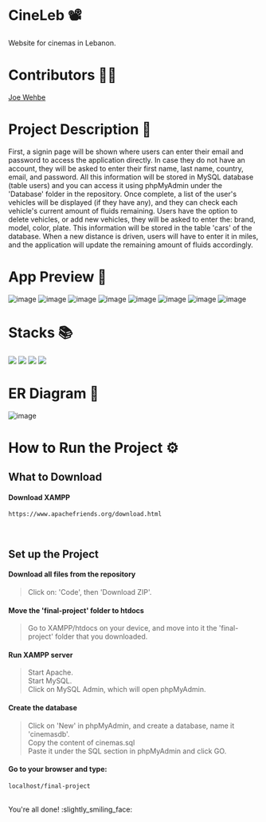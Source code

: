 # CineLeb :film_projector:
Website for cinemas in Lebanon. 

# Contributors :raising_hand_man:
<a href="https://github.com/Joe-Wehbe">Joe Wehbe</a>

# Project Description :page_with_curl: 
First, a signin page will be shown where users can enter their email and password to access the application directly. In case they do not have an account, they will be asked to enter their first name, last name, country, email, and password. All this information will be stored in MySQL database (table users) and you can access it using phpMyAdmin under the 'Database' folder in the repository. Once complete, a list of the user's vehicles will be displayed (if they have any), and they can check each vehicle's current amount of fluids remaining. Users have the option to delete vehicles, or add new vehicles, they will be asked to enter the: brand, model, color, plate. This information will be stored in the table 'cars' of the database. When a new distance is driven, users will have to enter it in miles, and the application will update the remaining amount of fluids accordingly.
      
# App Preview :iphone:
![image](https://user-images.githubusercontent.com/102875229/209582117-72520fc4-858d-42a0-aa90-112f6640bd18.png)
![image](https://user-images.githubusercontent.com/102875229/209581550-7c6e3d9f-d9e9-4dad-bb2a-2a0c1a24ee44.png)
![image](https://user-images.githubusercontent.com/102875229/209581581-87330a63-e445-4042-b879-add7470a0805.png)
![image](https://user-images.githubusercontent.com/102875229/209581911-a6a3d459-a39d-49c1-91cd-530dbf2d9f20.png)
![image](https://user-images.githubusercontent.com/102875229/209581627-73a9e2b5-9c24-4fcd-afc2-a0b68787ace5.png)
![image](https://user-images.githubusercontent.com/102875229/209581682-3e6bf934-b98d-498e-82c1-a3eece643342.png)
![image](https://user-images.githubusercontent.com/102875229/209581737-10d3734a-dae6-4cdf-9b75-15b269a687f7.png)
![image](https://user-images.githubusercontent.com/102875229/209582001-d2fff2d9-4121-410c-a3fa-c58644c94de7.png)

# Stacks :books:
<img src="https://img.shields.io/badge/-PHP-232531?logo=php&logoColor=white&style=for-the-badge" ></img>
<img src="https://img.shields.io/badge/-java-5382a1?logo=&logoColor=white&style=for-the-badge" ></img>
<img src="https://img.shields.io/badge/-MYSQL-00758f?logo=mysql&logoColor=white&style=for-the-badge" ></img>
<img src="https://img.shields.io/badge/-ANDROID%20STUDIO-3DDC84?logo=android-studio&logoColor=white&style=for-the-badge" ></img>

# ER Diagram :link:
![image](https://user-images.githubusercontent.com/102875229/209584552-f608ce76-54e6-4ddf-8d64-77f7dcdcec71.png)

# How to Run the Project :gear:
## What to Download
#### Download XAMPP
```
https://www.apachefriends.org/download.html
```
<br />

## Set up the Project
#### Download all files from the repository
> Click on: 'Code', then 'Download ZIP'.

#### Move the 'final-project' folder to htdocs
> Go to XAMPP/htdocs on your device, and move into it the 'final-project' folder that you downloaded.

#### Run XAMPP server
> Start Apache.\
> Start MySQL.\
> Click on MySQL Admin, which will open phpMyAdmin.

#### Create the database
> Click on 'New' in phpMyAdmin, and create a database, name it 'cinemasdb'.\
> Copy the content of cinemas.sql\
> Paste it under the SQL section in phpMyAdmin and click GO.

#### Go to your browser and type:
```
localhost/final-project
```

<br />
You're all done! :slightly_smiling_face:	
